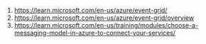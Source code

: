 1. https://learn.microsoft.com/en-us/azure/event-grid/
2. https://learn.microsoft.com/en-us/azure/event-grid/overview
3. https://learn.microsoft.com/en-us/training/modules/choose-a-messaging-model-in-azure-to-connect-your-services/